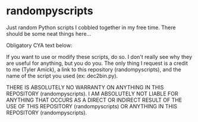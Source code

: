 # randompyscripts
Just random Python scripts I cobbled together in my free time. There should be some neat things here...

Obligatory CYA text below:

If you want to use or modify these scripts, do so. I don't really see why they are useful for anything, but you do you. The only thing I request is a credit to me (Tyler Amick), a link to this repository (randompyscripts), and the name of the script you used (ex: dec2bin.py).

THERE IS ABSOLUTELY NO WARRANTY ON ANYTHING IN THIS REPOSITORY (randompyscripts). I AM ABSOLUTELY NOT LIABLE FOR ANYTHING THAT OCCURS AS A DIRECT OR INDIRECT RESULT OF THE USE OF THIS REPOSITORY (randompyscripts) OR ANYTHING IN THIS REPOSITORY (randompyscripts).
